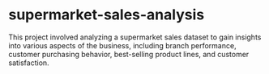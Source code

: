 # supermarket-sales-analysis
This project involved analyzing a supermarket sales dataset to gain insights into various aspects of the business, including branch performance, customer purchasing behavior, best-selling product lines, and customer satisfaction.
